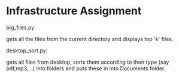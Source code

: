 # Infrastructure Assignment

big_files.py: 

gets all the files from the current directory and displays top 'k' files.

desktop_sort.py: 

gets all files from desktop, sorts them according to their type (say pdf,mp3,...) into folders and puts these in into Documents folder.

